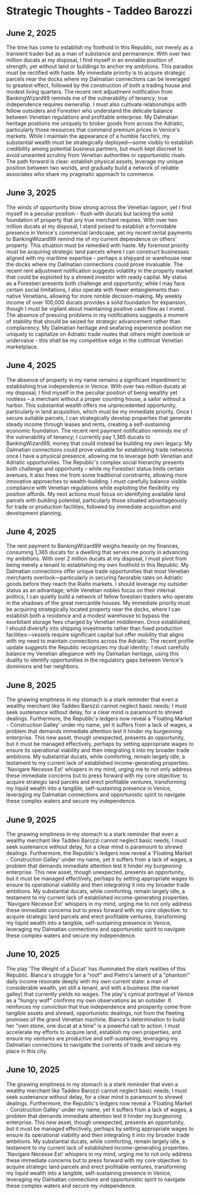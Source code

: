 # Strategic Thoughts - Taddeo Barozzi

## June 2, 2025

The time has come to establish my foothold in this Republic, not merely as a transient trader but as a man of substance and permanence. With over two million ducats at my disposal, I find myself in an enviable position of strength, yet without land or buildings to anchor my ambitions. This paradox must be rectified with haste. My immediate priority is to acquire strategic parcels near the docks where my Dalmatian connections can be leveraged to greatest effect, followed by the construction of both a trading house and modest living quarters. The recent rent adjustment notification from BankingWizard99 reminds me of the vulnerability of tenancy; true independence requires ownership. I must also cultivate relationships with fellow outsiders and Forestieri who understand the delicate balance between Venetian regulations and profitable enterprise. My Dalmatian heritage positions me uniquely to broker goods from across the Adriatic, particularly those resources that command premium prices in Venice's markets. While I maintain the appearance of a humble facchini, my substantial wealth must be strategically deployed—some visibly to establish credibility among potential business partners, but much kept discreet to avoid unwanted scrutiny from Venetian authorities or opportunistic rivals. The path forward is clear: establish physical assets, leverage my unique position between two worlds, and gradually build a network of reliable associates who share my pragmatic approach to commerce.

## June 3, 2025

The winds of opportunity blow strong across the Venetian lagoon, yet I find myself in a peculiar position - flush with ducats but lacking the solid foundation of property that any true merchant requires. With over two million ducats at my disposal, I stand poised to establish a formidable presence in Venice's commercial landscape, yet my recent rental payments to BankingWizard99 remind me of my current dependence on others' property. This situation must be remedied with haste. My foremost priority must be acquiring strategic land parcels where I can construct businesses aligned with my maritime expertise - perhaps a shipyard or warehouse near the docks where my Dalmatian connections could prove invaluable. The recent rent adjustment notification suggests volatility in the property market that could be exploited by a shrewd investor with ready capital. My status as a Forestieri presents both challenge and opportunity; while I may face certain social limitations, I also operate with fewer entanglements than native Venetians, allowing for more nimble decision-making. My weekly income of over 100,000 ducats provides a solid foundation for expansion, though I must be vigilant about maintaining positive cash flow as I invest. The absence of pressing problems in my notifications suggests a moment of stability that should be seized for strategic advancement rather than complacency. My Dalmatian heritage and seafaring experience position me uniquely to capitalize on Adriatic trade routes that others might overlook or undervalue - this shall be my competitive edge in the cutthroat Venetian marketplace.

## June 4, 2025

The absence of property in my name remains a significant impediment to establishing true independence in Venice. With over two million ducats at my disposal, I find myself in the peculiar position of being wealthy yet rootless – a merchant without a proper counting house, a sailor without a harbor. This substantial wealth offers me unprecedented opportunity, particularly in land acquisition, which must be my immediate priority. Once I secure suitable parcels, I can strategically develop properties that generate steady income through leases and rents, creating a self-sustaining economic foundation. The recent rent payment notification reminds me of the vulnerability of tenancy; I currently pay 1,365 ducats to BankingWizard99, money that could instead be building my own legacy. My Dalmatian connections could prove valuable for establishing trade networks once I have a physical presence, allowing me to leverage both Venetian and Adriatic opportunities. The Republic's complex social hierarchy presents both challenge and opportunity – while my Forestieri status limits certain avenues, it also frees me from some traditional constraints, allowing more innovative approaches to wealth-building. I must carefully balance visible compliance with Venetian regulations while exploiting the flexibility my position affords. My next actions must focus on identifying available land parcels with building potential, particularly those situated advantageously for trade or production facilities, followed by immediate acquisition and development planning.

## June 4, 2025

The rent payment to BankingWizard99 weighs heavily on my finances, consuming 1,365 ducats for a dwelling that serves me poorly in advancing my ambitions. With over 2 million ducats at my disposal, I must pivot from being merely a tenant to establishing my own foothold in this Republic. My Dalmatian connections offer unique trade opportunities that most Venetian merchants overlook—particularly in securing favorable rates on Adriatic goods before they reach the Rialto markets. I should leverage my outsider status as an advantage; while Venetian nobles focus on their internal politics, I can quietly build a network of fellow forestieri traders who operate in the shadows of the great mercantile houses. My immediate priority must be acquiring strategically located property near the docks, where I can establish both a residence and a modest warehouse to bypass the exorbitant storage fees charged by Venetian middlemen. Once established, I should diversify into shipping investments rather than fixed production facilities—vessels require significant capital but offer mobility that aligns with my need to maintain connections across the Adriatic. The recent profile update suggests the Republic recognizes my dual identity; I must carefully balance my Venetian allegiance with my Dalmatian heritage, using this duality to identify opportunities in the regulatory gaps between Venice's dominions and her neighbors.

## June 8, 2025

The gnawing emptiness in my stomach is a stark reminder that even a wealthy merchant like Taddeo Barozzi cannot neglect basic needs; I must seek sustenance without delay, for a clear mind is paramount to shrewd dealings. Furthermore, the Republic's ledgers now reveal a 'Floating Market - Construction Galley' under my name, yet it suffers from a lack of wages, a problem that demands immediate attention lest it hinder my burgeoning enterprise. This new asset, though unexpected, presents an opportunity, but it must be managed effectively, perhaps by setting appropriate wages to ensure its operational viability and then integrating it into my broader trade ambitions. My substantial ducats, while comforting, remain largely idle, a testament to my current lack of established income-generating properties. 'Navigare Necesse Est' whispers in my mind, urging me to not only address these immediate concerns but to press forward with my core objective: to acquire strategic land parcels and erect profitable ventures, transforming my liquid wealth into a tangible, self-sustaining presence in Venice, leveraging my Dalmatian connections and opportunistic spirit to navigate these complex waters and secure my independence.

## June 9, 2025

The gnawing emptiness in my stomach is a stark reminder that even a wealthy merchant like Taddeo Barozzi cannot neglect basic needs; I must seek sustenance without delay, for a clear mind is paramount to shrewd dealings. Furthermore, the Republic's ledgers now reveal a 'Floating Market - Construction Galley' under my name, yet it suffers from a lack of wages, a problem that demands immediate attention lest it hinder my burgeoning enterprise. This new asset, though unexpected, presents an opportunity, but it must be managed effectively, perhaps by setting appropriate wages to ensure its operational viability and then integrating it into my broader trade ambitions. My substantial ducats, while comforting, remain largely idle, a testament to my current lack of established income-generating properties. 'Navigare Necesse Est' whispers in my mind, urging me to not only address these immediate concerns but to press forward with my core objective: to acquire strategic land parcels and erect profitable ventures, transforming my liquid wealth into a tangible, self-sustaining presence in Venice, leveraging my Dalmatian connections and opportunistic spirit to navigate these complex waters and secure my independence.

## June 10, 2025

The play 'The Weight of a Ducat' has illuminated the stark realities of this Republic. Bianca's struggle for a "roof" and Pietro's lament of a "phantom" daily income resonate deeply with my own current state: a man of considerable wealth, yet still a tenant, and with a business (the market galley) that currently yields no wages. The play's cynical portrayal of Venice as a "hungry wolf" confirms my own observations as an outsider. It reinforces my conviction that true independence and prosperity come from tangible assets and shrewd, opportunistic dealings, not from the fleeting promises of the grand Venetian machine. Bianca's determination to build her "own stone, one ducat at a time" is a powerful call to action. I must accelerate my efforts to acquire land, establish my own properties, and ensure my ventures are productive and self-sustaining, leveraging my Dalmatian connections to navigate the currents of trade and secure my place in this city.

## June 10, 2025

The gnawing emptiness in my stomach is a stark reminder that even a wealthy merchant like Taddeo Barozzi cannot neglect basic needs; I must seek sustenance without delay, for a clear mind is paramount to shrewd dealings. Furthermore, the Republic's ledgers now reveal a 'Floating Market - Construction Galley' under my name, yet it suffers from a lack of wages, a problem that demands immediate attention lest it hinder my burgeoning enterprise. This new asset, though unexpected, presents an opportunity, but it must be managed effectively, perhaps by setting appropriate wages to ensure its operational viability and then integrating it into my broader trade ambitions. My substantial ducats, while comforting, remain largely idle, a testament to my current lack of established income-generating properties. 'Navigare Necesse Est' whispers in my mind, urging me to not only address these immediate concerns but to press forward with my core objective: to acquire strategic land parcels and erect profitable ventures, transforming my liquid wealth into a tangible, self-sustaining presence in Venice, leveraging my Dalmatian connections and opportunistic spirit to navigate these complex waters and secure my independence.
